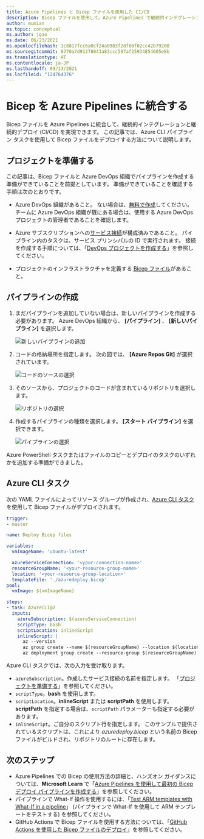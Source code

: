 ```yaml
---
title: Azure Pipelines と Bicep ファイルを使用した CI/CD
description: Bicep ファイルを使用して、Azure Pipelines で継続的インテグレーションを構成する方法について説明します。 Azure CLI タスクを使用して Bicep ファイルをデプロイする方法を示します。
author: mumian
ms.topic: conceptual
ms.author: jgao
ms.date: 06/23/2021
ms.openlocfilehash: 1c8817fcc6a0cf24a0983f2df60f02cc42b79200
ms.sourcegitcommit: 0770a7d91278043a83ccc597af25934854605e8b
ms.translationtype: HT
ms.contentlocale: ja-JP
ms.lasthandoff: 09/13/2021
ms.locfileid: "124764376"
---
```

# <a name="integrate-bicep-with-azure-pipelines"></a>Bicep を Azure Pipelines に統合する

Bicep ファイルを Azure Pipelines に統合して、継続的インテグレーションと継続的デプロイ (CI/CD) を実現できます。 この記事では、Azure CLI パイプライン タスクを使用して Bicep ファイルをデプロイする方法について説明します。

## <a name="prepare-your-project"></a>プロジェクトを準備する

この記事は、Bicep ファイルと Azure DevOps 組織でパイプラインを作成する準備ができていることを前提としています。 準備ができていることを確認する手順は次のとおりです。

* Azure DevOps 組織があること。 ない場合は、[無料で作成](/azure/devops/pipelines/get-started/pipelines-sign-up)してください。 チームに Azure DevOps 組織が既にある場合は、使用する Azure DevOps プロジェクトの管理者であることを確認します。

* Azure サブスクリプションへの[サービス接続](/azure/devops/pipelines/library/connect-to-azure)が構成済みであること。 パイプライン内のタスクは、サービス プリンシパルの ID で実行されます。 接続を作成する手順については、「[DevOps プロジェクトを作成する](../templates/deployment-tutorial-pipeline.md#create-a-devops-project)」を参照してください。

* プロジェクトのインフラストラクチャを定義する [Bicep ファイル](./quickstart-create-bicep-use-visual-studio-code.md)があること。

## <a name="create-pipeline"></a>パイプラインの作成

1. まだパイプラインを追加していない場合は、新しいパイプラインを作成する必要があります。 Azure DevOps 組織から、 **[パイプライン]** 、 **[新しいパイプライン]** を選択します。

   ![新しいパイプラインの追加](./media/add-template-to-azure-pipelines/new-pipeline.png)

1. コードの格納場所を指定します。 次の図では、 **[Azure Repos Git]** が選択されています。

   ![コードのソースの選択](./media/add-template-to-azure-pipelines/select-source.png)

1. そのソースから、プロジェクトのコードが含まれているリポジトリを選択します。

   ![リポジトリの選択](./media/add-template-to-azure-pipelines/select-repo.png)

1. 作成するパイプラインの種類を選択します。 **[スタート パイプライン]** を選択できます。

   ![パイプラインの選択](./media/add-template-to-azure-pipelines/select-pipeline.png)

Azure PowerShell タスクまたはファイルのコピーとデプロイのタスクのいずれかを追加する準備ができました。

## <a name="azure-cli-task"></a>Azure CLI タスク

次の YAML ファイルによってリソース グループが作成され、[Azure CLI タスク](/azure/devops/pipelines/tasks/deploy/azure-cli)を使用して Bicep ファイルがデプロイされます。

```yml
trigger:
- master

name: Deploy Bicep files

variables:
  vmImageName: 'ubuntu-latest'

  azureServiceConnection: '<your-connection-name>'
  resourceGroupName: '<your-resource-group-name>'
  location: '<your-resource-group-location>'
  templateFile: './azuredeploy.bicep'
pool:
  vmImage: $(vmImageName)

steps:
- task: AzureCLI@2
  inputs:
    azureSubscription: $(azureServiceConnection)
    scriptType: bash
    scriptLocation: inlineScript
    inlineScript: |
      az --version
      az group create --name $(resourceGroupName) --location $(location)
      az deployment group create --resource-group $(resourceGroupName) --template-file $(templateFile)
```

Azure CLI タスクでは、次の入力を受け取ります。

* `azureSubscription`。作成したサービス接続の名前を指定します。  「[プロジェクトを準備する](#prepare-your-project)」を参照してください。
* `scriptType`。**bash** を使用します。
* `scriptLocation`。**inlineScript** または **scriptPath** を使用します。 **scriptPath** を指定する場合は、`scriptPath` パラメーターも指定する必要があります。
* `inlineScript`。ご自分のスクリプト行を指定します。  このサンプルで提供されているスクリプトは、これにより *azuredeploy.bicep* という名前の Bicep ファイルがビルドされ、リポジトリのルートに存在します。

## <a name="next-steps"></a>次のステップ

* Azure Pipelines での Bicep の使用方法の詳細と、ハンズオン ガイダンスについては、**Microsoft Learn** で「[Azure Pipelines を使用して最初の Bicep デプロイ パイプラインを作成する](/learn/modules/build-first-bicep-deployment-pipeline-using-azure-pipelines/)」を参照してください。
* パイプラインで What-If 操作を使用するには、「[Test ARM templates with What-If in a pipeline](https://4bes.nl/2021/03/06/test-arm-templates-with-what-if/)」 (パイプラインで What-If を使用して ARM テンプレートをテストする) を参照してください。
* GitHub Actions で Bicep ファイルを使用する方法については、「[GitHub Actions を使用した Bicep ファイルのデプロイ](./deploy-github-actions.md)」を参照してください。